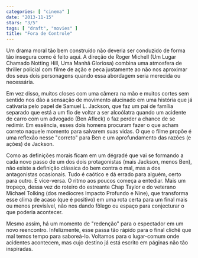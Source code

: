 ```yaml
---
categories: [ "cinema" ]
date: "2013-11-15"
stars: "3/5"
tags: [ "draft", "movies" ]
title: "Fora de Controle"
---
```

Um drama moral tão bem construído não deveria ser conduzido de forma
tão insegura como é feito aqui. A direção de Roger Michell (Um
Lugar Chamado Notting Hill, Uma Manhã Gloriosa) combina uma atmosfera
de thriller policial com filme de ação e peca justamente ao não nos
aproximar dos seus dois personagens quando essa abordagem seria merecida
ou necessária.

Em vez disso, muitos closes com uma câmera na mão e muitos cortes sem
sentido nos dão a sensação de movimento alucinado em uma história
que já cativaria pelo papel de Samuel L. Jackson, que faz um pai de
família separado que está a um fio de voltar a ser alcoólatra quando
um acidente de carro com um advogado (Ben Afleck) o faz perder a chance
de se redimir. Em essência, esses dois homens procuram fazer o que acham
correto naquele momento para salvarem suas vidas. O que o filme propõe
é uma reflexão nesse "correto" para Ben e um aprofundamento das razões
(e ações) de Jackson.

Como as definições morais ficam em um dégradé que vai se formando
a cada novo passo de um dos dois protagonistas (mais Jackson, menos
Ben), não existe a definição clássica do bem contra o mal, mas
a dos antagonistas ocasionais. Tudo é caótico e dá errado para
alguém, certo para outro. E vice-versa. O ritmo aos poucos começa
a entediar. Mais um tropeço, dessa vez do roteiro do estreante Chap
Taylor e do veterano Michael Tolking (dos medíocres Impacto Profundo e
Nine), que transforma esse clima de acaso (que é positivo) em uma rota
certa para um final mais ou menos previsível, não nos dando fôlego
ou espaço para conjecturar o que poderia acontecer.

Mesmo assim, há um momento de "redenção" para o espectador em um novo
reencontro. Infelizmente, esse passa tão rápido para o final clichê
que mal temos tempo para saboreá-lo. Voltamos para o lugar-comum onde
acidentes acontecem, mas cujo destino já está escrito em páginas não
tão inspiradas.

